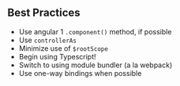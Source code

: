 ## Best Practices

- Use angular 1 `.component()` method, if possible
- Use `controllerAs`
- Minimize use of `$rootScope`
- Begin using Typescript!
- Switch to using module bundler (a la webpack)
- Use one-way bindings when possible
